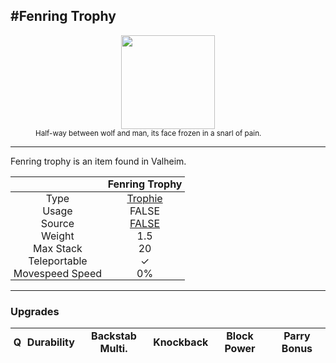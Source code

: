 <meta property="og:title" content="Fenring Trophy - MoreValheim" /><meta property="og:type" content="website" /><meta property="og:image" content="/assets/fenring_trophy.png" /><meta property="og:description" content="Fenring Trophy is an item found in Valheim." /><meta name="theme-color" content="#546D78"><meta name="twitter:card" content="summary_large_image">
#Fenring Trophy
-------------
<style>img {width:20px;}.tb {width:150px;display: block;margin-left: auto;margin-right: auto;}</style>

<style>.md-typeset table:not([class]) th:not([align]) {min-width:unset!important;}</style>
<style>td{padding:0em 0.3em!important;text-align:center!important;border-left:.05rem solid var(--md-default-fg-color--lightest)}</style>

<style>th{padding:0.1em 0.3em!important;text-align:center!important;font-weight:bold}</style>

<style>pre{text-align:right!important}</style>
<style>table tr td:first-child {border-left: 0;};</style>

<figure><img src="/assets/fenring_trophy.png" class="tb" /><figcaption><small>Half-way between wolf and man, its face frozen in a snarl of pain.</small></figcaption></figure>

-------------

Fenring trophy is an item found in Valheim.

|        | Fenring Trophy              |
| ----------- | ------------------------------------ |
| Type | [Trophie](../../types/trophie)
| Usage | FALSE<br>
| Source | [FALSE](../../items/false)
| Weight | 1.5 |
| Max Stack | 20 |
| Teleportable | ✓
| Movespeed Speed | 0%


-------------

### Upgrades
| Q | Durability | Backstab Multi. | Knockback | Block Power | Parry Bonus
| - | - | - | - | - | - 
